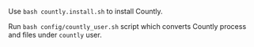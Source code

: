 
Use `bash countly.install.sh` to install Countly.

Run `bash config/countly_user.sh` script which converts Countly process and files under `countly` user.
